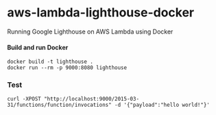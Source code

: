 # aws-lambda-lighthouse-docker
Running Google Lighthouse on AWS Lambda using Docker

#### Build and run Docker
```
docker build -t lighthouse .
docker run --rm -p 9000:8080 lighthouse
```

### Test
```
curl -XPOST "http://localhost:9000/2015-03-31/functions/function/invocations" -d '{"payload":"hello world!"}'
```
